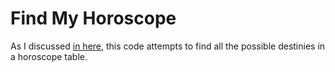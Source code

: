 # Find My Horoscope
As I discussed [in here](https://twitter.com/polfosol/status/1345266222477275136), this code attempts to find all the possible destinies in a horoscope table.
